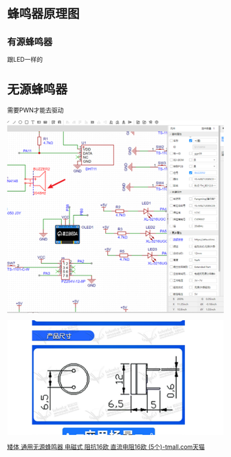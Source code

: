 # 蜂鸣器原理图

## 有源蜂鸣器

跟LED一样的

# 无源蜂鸣器

需要PWN才能去驱动

![](image/image_2U2Xoe8kwW.png)

![](image/image_dY_hcFhbUb.png)

[矮体 通用无源蜂鸣器 电磁式 阻抗16欧 直流电阻16欧 (5个)-tmall.com天猫](https://detail.tmall.com/item.htm?ali_refid=a3_430582_1006:1109983619:N:XqKkRX2wkaKRlwRoyuvkuH2trDRs9/qc:ea23c7ba29dc1e13aa04a1d0a0f4a8bd\&ali_trackid=1_ea23c7ba29dc1e13aa04a1d0a0f4a8bd\&id=41297077381\&spm=a21n57.1.0.0 "矮体 通用无源蜂鸣器 电磁式 阻抗16欧 直流电阻16欧 (5个)-tmall.com天猫")
